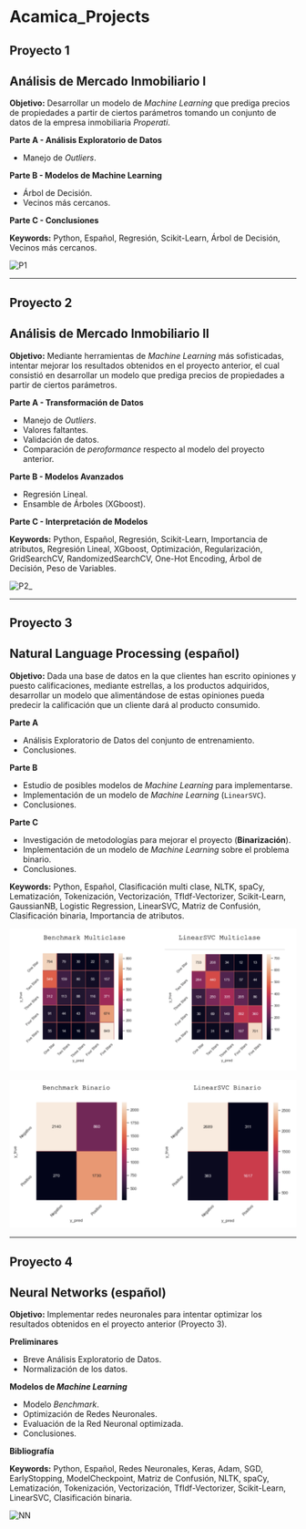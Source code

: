 # Acamica_Projects

## Proyecto 1

## Análisis de Mercado Inmobiliario I

**Objetivo:** Desarrollar un modelo de *Machine Learning* que prediga precios de propiedades a partir de ciertos parámetros tomando un conjunto de datos de la empresa inmobiliaria *Properati*.

**Parte A - Análisis Exploratorio de Datos**

- Manejo de *Outliers*.

**Parte B - Modelos de Machine Learning**

- Árbol de Decisión.
- Vecinos más cercanos.

**Parte C - Conclusiones**

**Keywords:** Python, Español, Regresión, Scikit-Learn, Árbol de Decisión, Vecinos más cercanos.

![P1](https://user-images.githubusercontent.com/62853837/99010400-9802f580-250f-11eb-83e7-a648e1c91b9c.png)

------------------------------------------------------------------------------------------

## Proyecto 2

## Análisis de Mercado Inmobiliario II

**Objetivo:** Mediante herramientas de *Machine Learning* más sofisticadas, intentar mejorar los resultados obtenidos en el proyecto anterior, el cual consistió en desarrollar un modelo que prediga precios de propiedades a partir de ciertos parámetros.

**Parte A - Transformación de Datos**

- Manejo de *Outliers*.
- Valores faltantes.
- Validación de datos.
- Comparación de *peroformance* respecto al modelo del proyecto anterior.

**Parte B - Modelos Avanzados**

- Regresión Lineal.
- Ensamble de Árboles (XGboost).

**Parte C - Interpretación de Modelos**

**Keywords:** Python, Español, Regresión, Scikit-Learn, Importancia de atributos, Regresión Lineal, XGboost, Optimización, Regularización, GridSearchCV, RandomizedSearchCV, One-Hot Encoding, Árbol de Decisión, Peso de Variables.

![P2_](https://user-images.githubusercontent.com/62853837/99010564-ced90b80-250f-11eb-8448-80860eac9217.png)

------------------------------------------------------------------------------------------

## Proyecto 3

## Natural Language Processing (español)

**Objetivo:** Dada una base de datos en la que clientes han escrito opiniones y puesto calificaciones, mediante estrellas, a los productos adquiridos, desarrollar un modelo que alimentándose de estas opiniones pueda predecir la calificación que un cliente dará al producto consumido.

**Parte A**

- Análisis Exploratorio de Datos del conjunto de entrenamiento.
- Conclusiones.

**Parte B**

- Estudio de posibles modelos de *Machine Learning* para implementarse.
- Implementación de un modelo de *Machine Learning* (`LinearSVC`).
- Conclusiones.

**Parte C**

- Investigación de metodologías para mejorar el proyecto (**Binarización**).
- Implementación de un modelo de *Machine Learning* sobre el problema binario.
- Conclusiones.

**Keywords:** Python, Español, Clasificación multi clase, NLTK, spaCy, Lematización, Tokenización, Vectorización, TfIdf-Vectorizer, Scikit-Learn, GaussianNB, Logistic Regression, LinearSVC, Matriz de Confusión, Clasificación binaria, Importancia de atributos.

![Multiclase](https://github.com/Pozzo740/Acamica_Projects/blob/main/Multiclase.png)

![Binario](https://github.com/Pozzo740/Acamica_Projects/blob/main/Binario.png)

------------------------------------------------------------------------------------------

## Proyecto 4

## Neural Networks (español)

**Objetivo:** Implementar redes neuronales para intentar optimizar los resultados obtenidos en el proyecto anterior (Proyecto 3).

**Preliminares**

- Breve Análisis Exploratorio de Datos.
- Normalización de los datos.

**Modelos de *Machine Learning***

- Modelo *Benchmark*.
- Optimización de Redes Neuronales.
- Evaluación de la Red Neuronal optimizada.
- Conclusiones.

**Bibliografía**

**Keywords:** Python, Español, Redes Neuronales, Keras, Adam, SGD, EarlyStopping, ModelCheckpoint, Matriz de Confusión, NLTK, spaCy, Lematización, Tokenización, Vectorización, TfIdf-Vectorizer, Scikit-Learn, LinearSVC, Clasificación binaria.

![NN](https://user-images.githubusercontent.com/62853837/98484053-7386e080-21d2-11eb-9c6f-d7f7b138ff5b.png)